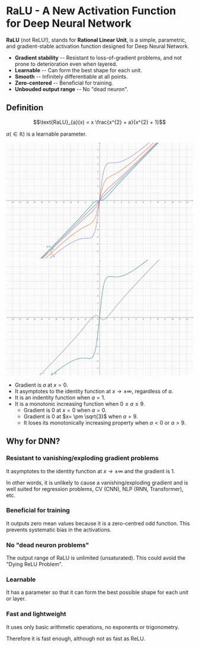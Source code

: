 # RaLU - A New Activation Function for Deep Neural Network

**RaLU** (not ReLU!), stands for **Rational Linear Unit**, is a simple, parametric, and gradient-stable activation function designed for Deep Neural Network.

* **Gradient stability** -- Resistant to loss-of-gradient problems, and not prone to deterioration even when layered.
* **Learnable** -- Can form the best shape for each unit.
* **Smooth** -- Infinitely differentiable at all points.
* **Zero-centered** -- Beneficial for training.
* **Unbouded output range** -- No "dead neuron".

## Definition

```math
\text{RaLU}_{a}(x) = x \frac{x^{2} + a}{x^{2} + 1}
```

$`a (\in \mathbb{R})`$ is a learnable parameter.

![plot 1](./assets/ralu-1.svg)
![plot 2](./assets/ralu-2.svg)

* Gradient is $a$ at $`x=0`$.
* It asymptotes to the identity function at $`x \to \pm \infty`$, regardless of $`a`$.
* It is an indentity function when $`a=1`$.
* It is a monotonic increasing function when $`0 \le a \le 9`$.
    * Gradient is $0$ at $`x=0`$ when $`a=0`$.
    * Gradient is $0$ at $`x= \pm \sqrt{3}`$ when $`a=9`$.
    * It loses its monotonically increasing property when $`a<0`$ or $`a>9`$.

## Why for DNN?

### Resistant to vanishing/exploding gradient problems

It asymptotes to the identity function at $`x \to \pm \infty`$ and the gradient is $1$.

In other words, it is unlikely to cause a vanishing/exploding gradient and is well suited for regression problems, CV (CNN), NLP (RNN, Transformer), etc.

### Beneficial for training

It outputs zero mean values because it is a zero-centred odd function.
This prevents systematic bias in the activations.

### No "dead neuron problems"

The output range of RaLU is unlimited (unsaturated).
This could avoid the "Dying ReLU Problem".

### Learnable

It has a parameter so that it can form the best possible shape for each unit or layer.

### Fast and lightweight

It uses only basic arithmetic operations, no exponents or trigonometry.

Therefore it is fast enough, although not as fast as ReLU.
